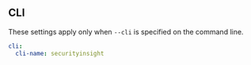 ## CLI

These settings apply only when `--cli` is specified on the command line.

``` yaml 
cli:
  cli-name: securityinsight
```
